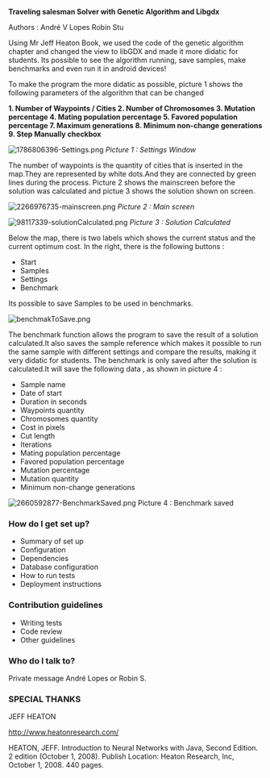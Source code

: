 **Traveling salesman Solver with Genetic Algorithm and Libgdx** 

Authors : 
André V Lopes
Robin Stu

Using Mr Jeff Heaton Book, we used the code of the genetic algorithm chapter and changed the view to libGDX and made it more didatic for students.
Its possible to see the algorithm running, save samples, make benchmarks and even run it in android devices! 

To make the program the more didatic as possible, picture 1 shows the following parameters of the algorithm that can be changed 

**1. Number of Waypoints / Cities
2. Number of Chromosomes
3. Mutation percentage
4. Mating population percentage
5. Favored population percentage
7. Maximum generations
8. Minimum non-change generations
9. Step Manually checkbox**

![1786806396-Settings.png](https://bitbucket.org/repo/egL9o4/images/2199362518-1786806396-Settings.png)
*Picture 1 : Settings Window*


The number of waypoints is the quantity of cities that is inserted in the map.They are represented by white dots.And they are connected by green lines during the process.
Picture 2 shows the mainscreen before the solution was calculated and pictue 3 shows the solution shown on screen.


![2266976735-mainscreen.png](https://bitbucket.org/repo/egL9o4/images/2125412026-2266976735-mainscreen.png)
*Picture 2 : Main screen*



![98117339-solutionCalculated.png](https://bitbucket.org/repo/egL9o4/images/2027184326-98117339-solutionCalculated.png)
*Picture 3 : Solution Calculated*


Below the map, there is two labels which shows the current status and the current optimum cost.
In the right, there is the following buttons :
* Start
* Samples
* Settings
* Benchmark

Its  possible to save Samples to be used in benchmarks.

![benchmakToSave.png](https://bitbucket.org/repo/egL9o4/images/784360299-benchmakToSave.png)


The benchmark function allows  the program to save the result of a solution calculated.It also saves the sample reference which makes it possible to run the same sample with different settings and compare the results, making it very didatic for students.
The benchmark is only saved after the solution is calculated.It will save the following data , as shown in picture 4  :

* Sample name
* Date of start
* Duration in seconds
* Waypoints quantity
* Chromosomes quantity
* Cost in pixels
* Cut length
* Iterations
* Mating population percentage
* Favored population percentage
* Mutation percentage
* Mutation quantity
* Minimum non-change generations

![2660592877-BenchmarkSaved.png](https://bitbucket.org/repo/egL9o4/images/3671443975-2660592877-BenchmarkSaved.png)
Picture 4 : Benchmark saved

### How do I get set up? ###

* Summary of set up
* Configuration
* Dependencies
* Database configuration
* How to run tests
* Deployment instructions

### Contribution guidelines ###

* Writing tests
* Code review
* Other guidelines

### Who do I talk to? ###

Private message André Lopes or Robin S.


###  SPECIAL THANKS  ###

JEFF HEATON

http://www.heatonresearch.com/

HEATON, JEFF. Introduction to Neural Networks with Java, Second Edition. 2 edition (October 1, 2008). Publish Location: Heaton Research, Inc, October 1, 2008. 440 pages.